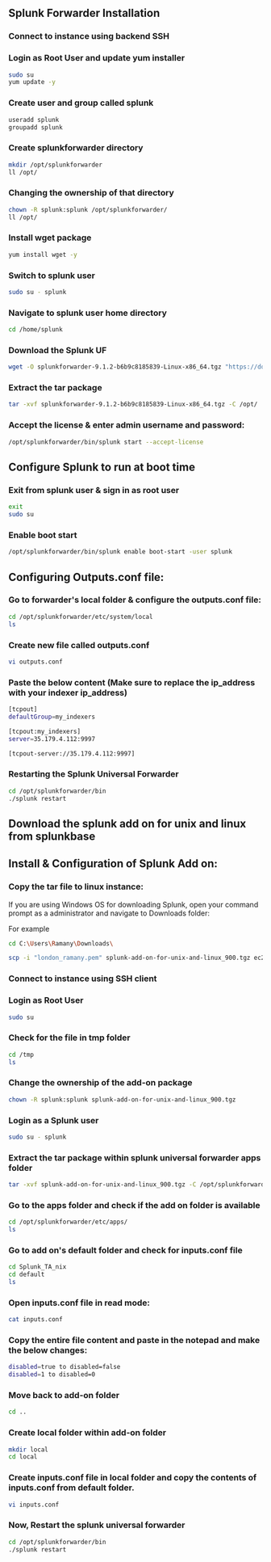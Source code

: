 ## Splunk Forwarder Installation

### Connect to instance using backend SSH

### Login as Root User and update yum installer
```bash
sudo su
yum update -y
```
### Create user and group called splunk
```bash
useradd splunk
groupadd splunk
```
### Create splunkforwarder directory
```bash
mkdir /opt/splunkforwarder
ll /opt/
```
### Changing the ownership of that directory
```bash
chown -R splunk:splunk /opt/splunkforwarder/
ll /opt/
```
### Install wget package
```bash
yum install wget -y
```
### Switch to splunk user
```bash
sudo su - splunk
```
### Navigate to splunk user home directory
```bash
cd /home/splunk
```
### Download the Splunk UF
```bash
wget -O splunkforwarder-9.1.2-b6b9c8185839-Linux-x86_64.tgz "https://download.splunk.com/products/universalforwarder/releases/9.1.2/linux/splunkforwarder-9.1.2-b6b9c8185839-Linux-x86_64.tgz"
```
### Extract the tar package
```bash
tar -xvf splunkforwarder-9.1.2-b6b9c8185839-Linux-x86_64.tgz -C /opt/
```
### Accept the license & enter admin username and password:
```bash
/opt/splunkforwarder/bin/splunk start --accept-license
```

## Configure Splunk to run at boot time
### Exit from splunk user & sign in as root user
```bash
exit
sudo su
```
### Enable boot start
```bash
/opt/splunkforwarder/bin/splunk enable boot-start -user splunk
```

## Configuring Outputs.conf file:
### Go to forwarder's local folder & configure the outputs.conf file:
```bash
cd /opt/splunkforwarder/etc/system/local
ls
```
### Create new file called outputs.conf
```bash
vi outputs.conf
```
### Paste the below content (Make sure to replace the ip_address with your indexer ip_address)
```bash
[tcpout]
defaultGroup=my_indexers

[tcpout:my_indexers]
server=35.179.4.112:9997

[tcpout-server://35.179.4.112:9997]
```
### Restarting the Splunk Universal Forwarder
```bash
cd /opt/splunkforwarder/bin
./splunk restart
```
## Download the splunk add on for unix and linux from splunkbase
## Install & Configuration of Splunk Add on:
### Copy the tar file to linux instance:
If you are using Windows OS for downloading Splunk, open your command prompt as a administrator and navigate to Downloads folder:

For example
```bash
cd C:\Users\Ramany\Downloads\
```

```bash
scp -i "london_ramany.pem" splunk-add-on-for-unix-and-linux_900.tgz ec2-user@ec2-18-171-221-122.eu-west-2.compute.amazonaws.com:/tmp
```
### Connect to instance using SSH client

### Login as Root User
```bash
sudo su
```
### Check for the file in tmp folder
```bash
cd /tmp
ls
```
### Change the ownership of the add-on package
```bash
chown -R splunk:splunk splunk-add-on-for-unix-and-linux_900.tgz
```
### Login as a Splunk user
```bash
sudo su - splunk
```
### Extract the tar package within splunk universal forwarder apps folder
```bash
tar -xvf splunk-add-on-for-unix-and-linux_900.tgz -C /opt/splunkforwarder/etc/apps/
```
### Go to the apps folder and check if the add on folder is available 
```bash
cd /opt/splunkforwarder/etc/apps/
ls
```
### Go to add on's default folder and check for inputs.conf file
```bash
cd Splunk_TA_nix
cd default
ls
```
### Open inputs.conf file in read mode:
```bash
cat inputs.conf
```
### Copy the entire file content and paste in the notepad and make the below changes:
```bash
disabled=true to disabled=false
disabled=1 to disabled=0
```
### Move back to add-on folder
```bash
cd ..
```
### Create local folder within add-on folder 
```bash
mkdir local
cd local
```
### Create inputs.conf file in local folder and copy the contents of inputs.conf from default folder.
```bash
vi inputs.conf
```
### Now, Restart the splunk universal forwarder
```bash
cd /opt/splunkforwarder/bin
./splunk restart
```



